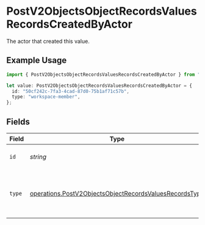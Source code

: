 # PostV2ObjectsObjectRecordsValuesRecordsCreatedByActor

The actor that created this value.

## Example Usage

```typescript
import { PostV2ObjectsObjectRecordsValuesRecordsCreatedByActor } from "attio-js/models/operations";

let value: PostV2ObjectsObjectRecordsValuesRecordsCreatedByActor = {
  id: "50cf242c-7fa3-4cad-87d0-75b1af71c57b",
  type: "workspace-member",
};
```

## Fields

| Field                                                                                                                            | Type                                                                                                                             | Required                                                                                                                         | Description                                                                                                                      |
| -------------------------------------------------------------------------------------------------------------------------------- | -------------------------------------------------------------------------------------------------------------------------------- | -------------------------------------------------------------------------------------------------------------------------------- | -------------------------------------------------------------------------------------------------------------------------------- |
| `id`                                                                                                                             | *string*                                                                                                                         | :heavy_minus_sign:                                                                                                               | An ID to identify the actor.                                                                                                     |
| `type`                                                                                                                           | [operations.PostV2ObjectsObjectRecordsValuesRecordsType](../../models/operations/postv2objectsobjectrecordsvaluesrecordstype.md) | :heavy_minus_sign:                                                                                                               | The type of actor. [Read more information on actor types here](/docs/actors).                                                    |